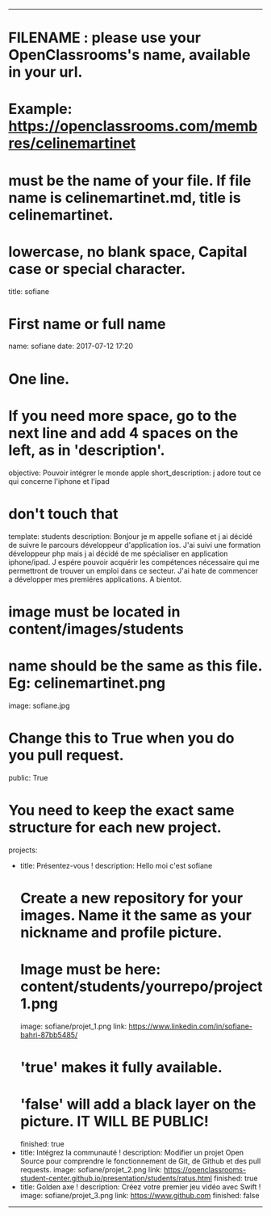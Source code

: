 ---

# FILENAME : please use your OpenClassrooms's name, available in your url.
# Example: https://openclassrooms.com/membres/celinemartinet
# must be the name of your file. If file name is celinemartinet.md, title is celinemartinet.
# lowercase, no blank space, Capital case or special character.
title: sofiane

# First name or full name
name: sofiane
date: 2017-07-12 17:20

# One line.
# If you need more space, go to the next line and add 4 spaces on the left, as in 'description'.
objective: Pouvoir intégrer le monde apple
short_description: j adore tout ce qui concerne l'iphone et l'ipad
# don't touch that
template: students
description:
    Bonjour je m appelle sofiane et j ai décidé de suivre le parcours développeur d'application ios.
    J'ai suivi une formation développeur php mais j ai décidé de me spécialiser en application iphone/ipad.
    J espére pouvoir acquérir les compétences nécessaire qui me permettront de trouver un emploi dans ce secteur.
    J'ai hate de commencer a développer mes premiéres applications.
    A bientot.

# image must be located in content/images/students
# name should be the same as this file. Eg: celinemartinet.png
image: sofiane.jpg

# Change this to True when you do you pull request.
public: True

# You need to keep the exact same structure for each new project.
projects:
  - title: Présentez-vous !
    description: Hello moi c'est sofiane
    # Create a new repository for your images. Name it the same as your nickname and profile picture.
    # Image must be here: content/students/yourrepo/project1.png
    image: sofiane/projet_1.png
    link: https://www.linkedin.com/in/sofiane-bahri-87bb5485/
    # 'true' makes it fully available.
    # 'false' will add a black layer on the picture. IT WILL BE PUBLIC!
    finished: true
  - title: Intégrez la communauté !
    description: Modifier un projet Open Source pour comprendre le fonctionnement de Git, de Github et des pull requests. 
    image: sofiane/projet_2.png
    link: https://openclassrooms-student-center.github.io/presentation/students/ratus.html
    finished: true
  - title: Golden axe !
    description: Créez votre premier jeu vidéo avec Swift !
    image: sofiane/projet_3.png
    link: https://www.github.com
    finished: false
---
